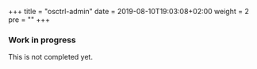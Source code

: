 +++
title = "osctrl-admin"
date = 2019-08-10T19:03:08+02:00
weight = 2
pre = ""
+++

### Work in progress

This is not completed yet.
